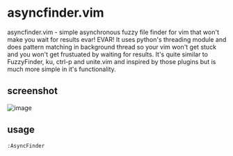 asyncfinder.vim
===============

asyncfinder.vim - simple asynchronous fuzzy file finder for vim that won't make you wait 
for results evar! EVAR! It uses python's threading module and does pattern matching in
background thread so your vim won't get stuck and you won't get frustuated by waiting for 
results. It's quite similar to FuzzyFinder, ku, ctrl-p and unite.vim and inspired by those
plugins but is much more simple in it's functionality.

screenshot
----------
![image](http://i.imgur.com/DP2ji.png)

usage
-----

    :AsyncFinder


